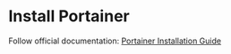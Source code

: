 # Install Portainer
Follow official documentation: [Portainer Installation Guide](https://docs.portainer.io/start/install-ce/server/docker/linux)